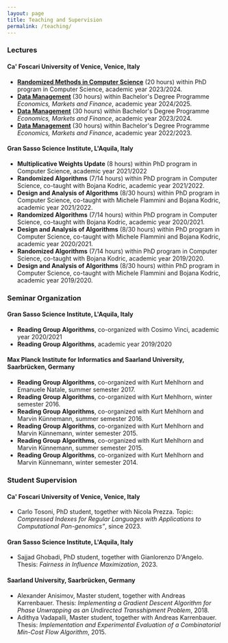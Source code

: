 ```yaml
---
layout: page
title: Teaching and Supervision
permalink: /teaching/
---
```


### Lectures

#### Ca' Foscari University of Venice, Venice, Italy

- [**Randomized Methods in Computer Science**](https://www.unive.it/data/course/497968/programma) (20 hours) within PhD program in Computer Science, academic year 2023/2024.
- [**Data Management**](https://www.unive.it/data/course/382977) (30 hours) within Bachelor's Degree Programme *Economics, Markets and Finance*, academic year 2024/2025.
- [**Data Management**](https://www.unive.it/data/course/359102) (30 hours) within Bachelor's Degree Programme *Economics, Markets and Finance*, academic year 2023/2024.
- [**Data Management**](https://www.unive.it/data/course/331478) (30 hours) within Bachelor's Degree Programme *Economics, Markets and Finance*, academic year 2022/2023.


#### Gran Sasso Science Institute, L'Aquila, Italy

- **Multiplicative Weights Update** (8 hours) within PhD program in Computer Science, academic year 2021/2022
- **Randomized Algorithms** (7/14 hours) within PhD program in Computer Science, co-taught with Bojana Kodric, academic year 2021/2022.
- **Design and Analysis of Algorithms** (8/30 hours) within PhD program in Computer Science, co-taught with Michele Flammini and Bojana Kodric, academic year 2021/2022.
- **Randomized Algorithms** (7/14 hours) within PhD program in Computer Science, co-taught with Bojana Kodric, academic year 2020/2021.
- **Design and Analysis of Algorithms** (8/30 hours) within PhD program in Computer Science, co-taught with Michele Flammini and Bojana Kodric, academic year 2020/2021.
- **Randomized Algorithms** (7/14 hours) within PhD program in Computer Science, co-taught with Bojana Kodric, academic year 2019/2020.
- **Design and Analysis of Algorithms** (8/30 hours) within PhD program in Computer Science, co-taught with Michele Flammini and Bojana Kodric, academic year 2019/2020.


### Seminar Organization

#### Gran Sasso Science Institute, L'Aquila, Italy
- **Reading Group Algorithms**, co-organized with Cosimo Vinci, academic year 2020/2021
- **Reading Group Algorithms**, academic year 2019/2020 

#### Max Planck Institute for Informatics and Saarland University, Saarbrücken, Germany
- **Reading Group Algorithms**, co-organized with Kurt Mehlhorn and Emanuele Natale, summer semester 2017.
- **Reading Group Algorithms**, co-organized with Kurt Mehlhorn, winter semester 2016.
- **Reading Group Algorithms**, co-organized with Kurt Mehlhorn and Marvin Künnemann, summer semester 2016.
- **Reading Group Algorithms**, co-organized with Kurt Mehlhorn and Marvin Künnemann, winter semester 2015.
- **Reading Group Algorithms**, co-organized with Kurt Mehlhorn and Marvin Künnemann, summer semester 2015.
- **Reading Group Algorithms**, co-organized with Kurt Mehlhorn and Marvin Künnemann, winter semester 2014.


### Student Supervision

#### Ca' Foscari University of Venice, Venice, Italy
- Carlo Tosoni, PhD student, together with Nicola Prezza. Topic: *Compressed Indexes for Regular Languages with Applications to Computational Pan-genomics”*, since 2023.

#### Gran Sasso Science Institute, L'Aquila, Italy
- Sajjad Ghobadi, PhD student, together with Gianlorenzo D'Angelo. Thesis: *Fairness in Influence Maximization*, 2023.

#### Saarland University, Saarbrücken, Germany
- Alexander Anisimov, Master student, together with Andreas Karrenbauer. Thesis: *Implementing a Gradient Descent Algorithm for Phase Unwrapping as an Undirected Transshipment Problem*, 2018.
- Adithya Vadapalli, Master student, together with Andreas Karrenbauer. Thesis: *Implementation and Experimental Evaluation of a Combinatorial Min-Cost Flow Algorithm*, 2015.
